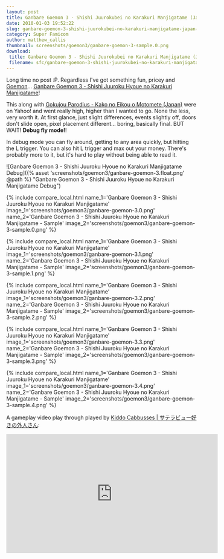 ```yaml
---
layout: post
title: Ganbare Goemon 3 - Shishi Juurokubei no Karakuri Manjigatame (Japan) (Sample)
date: 2010-01-03 19:52:22
slug: ganbare-goemon-3-shishi-juurokubei-no-karakuri-manjigatame-japan-sample
category: Super Famicom
author: matthew_callis
thumbnail: screenshots/goemon3/ganbare-goemon-3-sample.0.png
download:
 title: Ganbare Goemon 3 - Shishi Juurokubei no Karakuri Manjigatame (Japan) (Sample)
 filename: sfc/ganbare-goemon-3-shishi-juurokubei-no-karakuri-manjigatame-japan-sample.7z
---
```


Long time no post :P. Regardless I've got something fun, pricey and [Goemon](https://superfamicom.org/info/ganbare-goemon-yuki-hime-kyuushutsu-emaki/ "Ganbare Goemon - Yuki Hime Kyuushutsu Emaki")...  [Ganbare Goemon 3 - Shishi Juuroku Hyoue no Karakuri Manjigatame](https://superfamicom.org/info/ganbare-goemon-3-shishi-juuroku-hyoue-no-karakuri-manjigatame/ "Ganbare Goemon 3 - Shishi Juuroku Hyoue no Karakuri Manjigatame")!

This along with [Gokujou Parodius - Kako no Eikou o Motomete (Japan)](https://superfamicom.org/info/gokujou-parodius/ "Gokujou Parodius - Kako no Eikou o Motomete (Japan)") were on Yahoo! and went really high, higher than I wanted to go. None the less, very worth it. At first glance, just slight differences, events slightly off, doors don't slide open, pixel placement different... boring, basically final. BUT WAIT! **Debug fly mode!**!

In debug mode you can fly around, getting to any area quickly, but hitting the L trigger. You can also hit L trigger and max out your money. There's probably more to it, but it's hard to play without being able to read it.

![Ganbare Goemon 3 - Shishi Juuroku Hyoue no Karakuri Manjigatame Debug]({% asset 'screenshots/goemon3/ganbare-goemon-3.float.png' @path %} "Ganbare Goemon 3 - Shishi Juuroku Hyoue no Karakuri Manjigatame Debug")

{% include compare_local.html
    name_1='Ganbare Goemon 3 - Shishi Juuroku Hyoue no Karakuri Manjigatame'
    image_1='screenshots/goemon3/ganbare-goemon-3.0.png'
    name_2='Ganbare Goemon 3 - Shishi Juuroku Hyoue no Karakuri Manjigatame - Sample'
    image_2='screenshots/goemon3/ganbare-goemon-3-sample.0.png'
%}

{% include compare_local.html
    name_1='Ganbare Goemon 3 - Shishi Juuroku Hyoue no Karakuri Manjigatame'
    image_1='screenshots/goemon3/ganbare-goemon-3.1.png'
    name_2='Ganbare Goemon 3 - Shishi Juuroku Hyoue no Karakuri Manjigatame - Sample'
    image_2='screenshots/goemon3/ganbare-goemon-3-sample.1.png'
%}

{% include compare_local.html
    name_1='Ganbare Goemon 3 - Shishi Juuroku Hyoue no Karakuri Manjigatame'
    image_1='screenshots/goemon3/ganbare-goemon-3.2.png'
    name_2='Ganbare Goemon 3 - Shishi Juuroku Hyoue no Karakuri Manjigatame - Sample'
    image_2='screenshots/goemon3/ganbare-goemon-3-sample.2.png'
%}

{% include compare_local.html
    name_1='Ganbare Goemon 3 - Shishi Juuroku Hyoue no Karakuri Manjigatame'
    image_1='screenshots/goemon3/ganbare-goemon-3.3.png'
    name_2='Ganbare Goemon 3 - Shishi Juuroku Hyoue no Karakuri Manjigatame - Sample'
    image_2='screenshots/goemon3/ganbare-goemon-3-sample.3.png'
%}

{% include compare_local.html
    name_1='Ganbare Goemon 3 - Shishi Juuroku Hyoue no Karakuri Manjigatame'
    image_1='screenshots/goemon3/ganbare-goemon-3.4.png'
    name_2='Ganbare Goemon 3 - Shishi Juuroku Hyoue no Karakuri Manjigatame - Sample'
    image_2='screenshots/goemon3/ganbare-goemon-3-sample.4.png'
%}

A gameplay video play through played by [Kiddo Cabbusses | サテラビュー好きの外人さん](https://www.youtube.com/channel/UCOXvfoAZZJhmDZw0boGkSYA):
<iframe width="560" height="315" src="https://www.youtube-nocookie.com/embed/3Edn8j8Emd4" frameborder="0" allowfullscreen></iframe>
